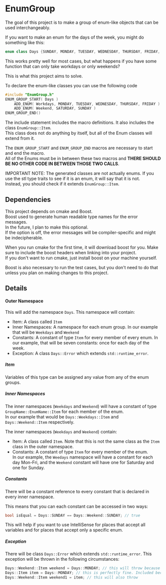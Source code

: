 # EnumGroup
The goal of this project is to make a group of enum-like objects that can be used interchangeably.

If you want to make an enum for the days of the week, you might do something like this:
```c++
enum class Days {SUNDAY, MONDAY, TUESDAY, WEDNESDAY, THURSDAY, FRIDAY, SATURDAY}
```

This works pretty well for most cases, but what happens if you have some function that can only take workdays or only weekends?

This is what this project aims to solve.

To declare the enum-like classes you can use the following code
```c++
#include "EnumGroup.h"
ENUM_GROUP_START( Days )
    ADD_ENUM( Workdays, MONDAY, TUESDAY, WEDNESDAY, THURSDAY, FRIDAY )
    ADD_ENUM( Weekend, SATURDAY, SUNDAY )
ENUM_GROUP_END()
```

The include statement includes the macro definitions. It also includes the class `EnumGroup::Item`.  
This class does not do anything by itself, but all of the Enum classes will extend from it.

The `ENUM_GROUP_START` and `ENUM_GROUP_END` macros are necessary to start and end the macro.  
All of the Enums must be in between these two macros and
 <b>THERE SHOULD BE NO OTHER CODE IN BETWEEN THOSE TWO CALLS</b>.

IMPORTANT NOTE: The generated classes are not actually enums. If you use the stl type traits to see if it is an enum, it will say that it is not.  
Instead, you should check if it extends `EnumGroup::Item`.

## Dependencies
This project depends on cmake and Boost.  
Boost used to generate human readable type names for the error messages.  
In the future, I plan to make this optional.  
If the option is off, the error messages will be compiler-specific and might be indecipherable.

When you run cmake for the first time, it will download boost for you. Make sure to include the boost headers when
linking into your project.  
If you don't want to run cmake, just install boost on your machine yourself.

Boost is also necessary to run the test cases, but you don't need to do that unless you plan on making changes to this project.  

## Details
#### Outer Namespace 
This will add the namespace `Days`. This namespace will contain:
* Item: A class called `Item`
* Inner Namespaces: A namespace for each enum group. In our example that will be `Weekdays` and `Weekend`
* Constants: A constant of type `Item` for every member of every enum. In our example, that will be seven constants: once for each day of the week. 
* Exception: A class `Days::Error` which extends `std::runtime_error`.

##### Item
Variables of this type can be assigned any value from any of the enum groups.

##### Inner Namespaces
The inner namespaces (`Weekdays` and `Weekend`) will have a constant of type `GroupName::EnumName::Item` for each member of the enum.   
In our example that would be `Days::Weekdays::Item` and `Days::Weekend::Item` respectively.

The inner namespaces (`Weekdays` and `Weekend`) contain:
* Item: A class called `Item`. Note that this is not the same class as the `Item` class in the outer namespace. 
* Constants: A constant of type `Item` for every member of the enum.  
 In our example, the `Weedays` namespace will have a constant for each day Mon-Fri, and the `Weekend` constant will have one for Saturday and one for Sunday.  

##### Constants
There will be a constant reference to every constant that is declared in every inner namespace.

This means that you can each constant can be accessed in two ways:
```c++
bool isEqual = Days::SUNDAY == Days::Weekend::SUNDAY; // true
```

This will help if you want to use IntelliSense for places that accept all variables and for places that accept only a specific enum.

##### Exception
There will be class `Days::Error` which extends `std::runtime_error`.
This exception will be thrown in the following circumstances:
```c++
Days::Weekend::Item weekend = Days::MONDAY; // this will throw because MONDAY is not in the Weekend enum
Days::Item item = Days::MONDAY; // this is perfectly fine. Included becuase it's used in the next line
Days::Weekend::Item weekend1 = item; // this will also throw
```